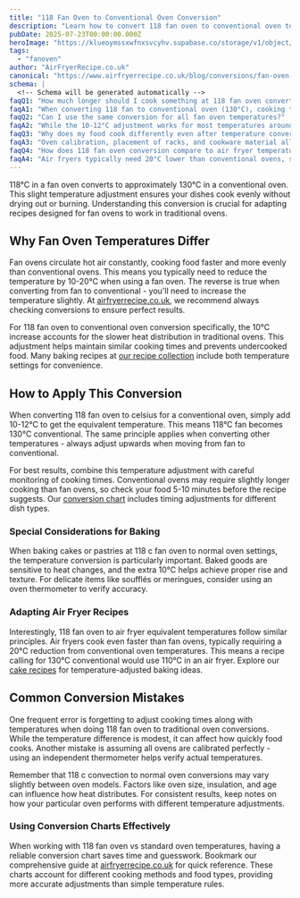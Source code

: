 ```yaml
---
title: "118 Fan Oven to Conventional Oven Conversion"
description: "Learn how to convert 118 fan oven to conventional oven temperatures easily for perfect baking results every time."
pubDate: 2025-07-23T00:00:00.000Z
heroImage: "https://klueoymssxwfnxsvcyhv.supabase.co/storage/v1/object/public/Shmucket/118-fan-oven-to-conventional-oven-conversion.png"
tags:
  - "fanoven"
author: "AirFryerRecipe.co.uk"
canonical: "https://www.airfryerrecipe.co.uk/blog/conversions/fan-oven-to-conventional-oven/118-fan-oven-to-conventional-oven-conversion"
schema: |
  <!-- Schema will be generated automatically -->
faqQ1: "How much longer should I cook something at 118 fan oven converted to conventional?"
faqA1: "When converting 118 fan to conventional oven (130°C), cooking times typically increase by 5-10 minutes per hour. However, always check food 10 minutes before the original recipe time as oven performance varies."
faqQ2: "Can I use the same conversion for all fan oven temperatures?"
faqA2: "While the 10-12°C adjustment works for most temperatures around 118°C, extreme temperatures may need different conversions. Very high heats (above 200°C) might only need 5°C adjustment, while very low temperatures might need 15°C."
faqQ3: "Why does my food cook differently even after temperature conversion?"
faqA3: "Oven calibration, placement of racks, and cookware material all affect cooking results. For best outcomes, use an oven thermometer to verify actual temperatures and rotate dishes halfway through cooking when using conventional ovens."
faqQ4: "How does 118 fan oven conversion compare to air fryer temperatures?"
faqA4: "Air fryers typically need 20°C lower than conventional ovens, so a 118°C fan oven recipe would convert to 130°C conventional, then to 110°C air fryer. Always reduce air fryer cooking times by 15-20% as well."
---
```

<p>118°C in a fan oven converts to approximately 130°C in a conventional oven. This slight temperature adjustment ensures your dishes cook evenly without drying out or burning. Understanding this conversion is crucial for adapting recipes designed for fan ovens to work in traditional ovens.</p>

<h2>Why Fan Oven Temperatures Differ</h2>
<p>Fan ovens circulate hot air constantly, cooking food faster and more evenly than conventional ovens. This means you typically need to reduce the temperature by 10-20°C when using a fan oven. The reverse is true when converting from fan to conventional - you'll need to increase the temperature slightly. At <a href=https://www.airfryerrecipe.co.uk>airfryerrecipe.co.uk</a>, we recommend always checking conversions to ensure perfect results.</p>
<p>For 118 fan oven to conventional oven conversion specifically, the 10°C increase accounts for the slower heat distribution in traditional ovens. This adjustment helps maintain similar cooking times and prevents undercooked food. Many baking recipes at <a href=https://www.airfryerrecipe.co.uk/recipes>our recipe collection</a> include both temperature settings for convenience.</p>

<h2>How to Apply This Conversion</h2>
<p>When converting 118 fan oven to celsius for a conventional oven, simply add 10-12°C to get the equivalent temperature. This means 118°C fan becomes 130°C conventional. The same principle applies when converting other temperatures - always adjust upwards when moving from fan to conventional.</p>
<p>For best results, combine this temperature adjustment with careful monitoring of cooking times. Conventional ovens may require slightly longer cooking than fan ovens, so check your food 5-10 minutes before the recipe suggests. Our <a href=https://www.airfryerrecipe.co.uk/air-fryer-conversion-chart>conversion chart</a> includes timing adjustments for different dish types.</p>

<h3>Special Considerations for Baking</h3>
<p>When baking cakes or pastries at 118 c fan oven to normal oven settings, the temperature conversion is particularly important. Baked goods are sensitive to heat changes, and the extra 10°C helps achieve proper rise and texture. For delicate items like soufflés or meringues, consider using an oven thermometer to verify accuracy.</p>

<h3>Adapting Air Fryer Recipes</h3>
<p>Interestingly, 118 fan oven to air fryer equivalent temperatures follow similar principles. Air fryers cook even faster than fan ovens, typically requiring a 20°C reduction from conventional oven temperatures. This means a recipe calling for 130°C conventional would use 110°C in an air fryer. Explore our <a href=https://www.airfryerrecipe.co.uk/recipe-category/cakes>cake recipes</a> for temperature-adjusted baking ideas.</p>

<h2>Common Conversion Mistakes</h2>
<p>One frequent error is forgetting to adjust cooking times along with temperatures when doing 118 fan oven to traditional oven conversions. While the temperature difference is modest, it can affect how quickly food cooks. Another mistake is assuming all ovens are calibrated perfectly - using an independent thermometer helps verify actual temperatures.</p>
<p>Remember that 118 c convection to normal oven conversions may vary slightly between oven models. Factors like oven size, insulation, and age can influence how heat distributes. For consistent results, keep notes on how your particular oven performs with different temperature adjustments.</p>

<h3>Using Conversion Charts Effectively</h3>
<p>When working with 118 fan oven vs standard oven temperatures, having a reliable conversion chart saves time and guesswork. Bookmark our comprehensive guide at <a href=https://www.airfryerrecipe.co.uk>airfryerrecipe.co.uk</a> for quick reference. These charts account for different cooking methods and food types, providing more accurate adjustments than simple temperature rules.</p>
